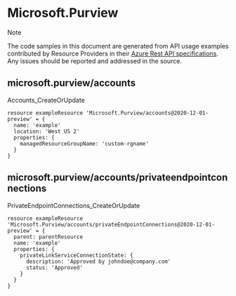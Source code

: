 # Microsoft.Purview
  
> [!NOTE]
> The code samples in this document are generated from API usage examples contributed by Resource Providers in their [Azure Rest API specifications](https://github.com/Azure/azure-rest-api-specs). Any issues should be reported and addressed in the source.


## microsoft.purview/accounts

Accounts_CreateOrUpdate
```bicep
resource exampleResource 'Microsoft.Purview/accounts@2020-12-01-preview' = {
  name: 'example'
  location: 'West US 2'
  properties: {
    managedResourceGroupName: 'custom-rgname'
  }
}
```

## microsoft.purview/accounts/privateendpointconnections

PrivateEndpointConnections_CreateOrUpdate
```bicep
resource exampleResource 'Microsoft.Purview/accounts/privateEndpointConnections@2020-12-01-preview' = {
  parent: parentResource 
  name: 'example'
  properties: {
    privateLinkServiceConnectionState: {
      description: 'Approved by johndoe@company.com'
      status: 'Approved'
    }
  }
}
```
